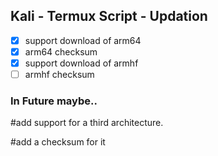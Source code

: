 <h2>Kali - Termux Script - Updation</h2>

- [x] support download of arm64
- [x] arm64 checksum
- [x] support download of armhf
- [ ] armhf checksum

<h3>In Future maybe..</h3>
#add support for a third architecture.

#add a checksum for it
